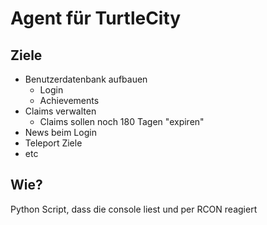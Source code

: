 # Agent für TurtleCity

## Ziele

- Benutzerdatenbank aufbauen
  - Login
  - Achievements
- Claims verwalten
  - Claims sollen noch 180 Tagen "expiren"
- News beim Login
- Teleport Ziele
- etc
## Wie? 

Python Script, dass die console liest und per RCON reagiert


